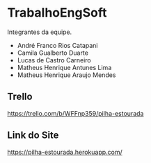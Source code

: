 # TrabalhoEngSoft

Integrantes da equipe.

- André Franco Rios Catapani
- Camila Gualberto Duarte
- Lucas de Castro Carneiro
- Matheus Henrique Antunes Lima
- Matheus Henrique Araujo Mendes

## Trello
https://trello.com/b/WFFnp359/pilha-estourada


## Link do Site
https://pilha-estourada.herokuapp.com/
